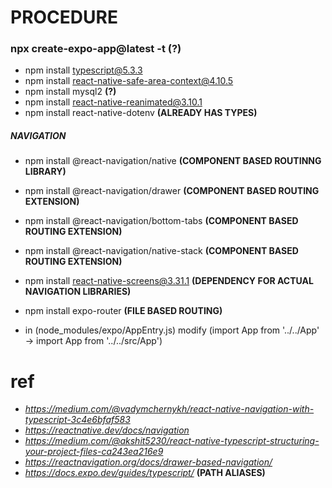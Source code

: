 # PROCEDURE
### **npx create-expo-app@latest -t (?)**
- npm install typescript@5.3.3
- npm install react-native-safe-area-context@4.10.5
- npm install mysql2 **(?)**
- npm install react-native-reanimated@3.10.1
- npm install react-native-dotenv **(ALREADY HAS TYPES)**

##### NAVIGATION
- npm install @react-navigation/native **(COMPONENT BASED ROUTINNG LIBRARY)**
- npm install @react-navigation/drawer **(COMPONENT BASED ROUTING EXTENSION)**
- npm install @react-navigation/bottom-tabs **(COMPONENT BASED ROUTING EXTENSION)**
- npm install @react-navigation/native-stack **(COMPONENT BASED ROUTING EXTENSION)**
- npm install react-native-screens@3.31.1 **(DEPENDENCY FOR ACTUAL NAVIGATION LIBRARIES)**
- npm install expo-router **(FILE BASED ROUTING)**


- in (node_modules/expo/AppEntry.js) modify (import App from '../../App' -> import App from '../../src/App') 

# ref
- *https://medium.com/@vadymchernykh/react-native-navigation-with-typescript-3c4e6bfaf583*
- *https://reactnative.dev/docs/navigation*
- *https://medium.com/@akshit5230/react-native-typescript-structuring-your-project-files-ca243ea216e9*
- *https://reactnavigation.org/docs/drawer-based-navigation/*
- *https://docs.expo.dev/guides/typescript/* **(PATH ALIASES)**